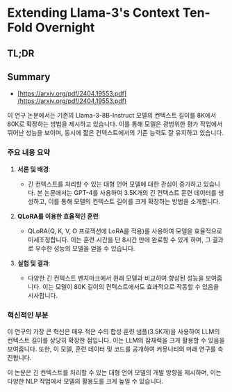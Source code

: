# Extending Llama-3's Context Ten-Fold Overnight
## TL;DR
## Summary
- [https://arxiv.org/pdf/2404.19553.pdf](https://arxiv.org/pdf/2404.19553.pdf)

이 연구 논문에서는 기존의 Llama-3-8B-Instruct 모델의 컨텍스트 길이를 8K에서 80K로 확장하는 방법을 제시하고 있습니다. 이를 통해 모델은 광범위한 평가 작업에서 뛰어난 성능을 보이며, 동시에 짧은 컨텍스트에서의 기존 능력도 잘 유지하고 있습니다.

### 주요 내용 요약

1. **서론 및 배경**:
   - 긴 컨텍스트를 처리할 수 있는 대형 언어 모델에 대한 관심이 증가하고 있습니다. 본 논문에서는 GPT-4를 사용하여 3.5K개의 긴 컨텍스트 훈련 데이터를 생성하고, 이를 통해 모델의 컨텍스트 길이를 크게 확장하는 방법을 소개합니다.

2. **QLoRA를 이용한 효율적인 훈련**:
   - QLoRA(Q, K, V, O 프로젝션에 LoRA를 적용)를 사용하여 모델을 효율적으로 미세조정합니다. 이는 훈련 시간을 단 8시간 만에 완료할 수 있게 하며, 그 결과로 우수한 성능의 모델을 얻을 수 있습니다.

3. **실험 및 결과**:
   - 다양한 긴 컨텍스트 벤치마크에서 원래 모델과 비교하여 향상된 성능을 보여줍니다. 이는 모델이 80K 길이의 컨텍스트에서도 효과적으로 작동할 수 있음을 시사합니다.

### 혁신적인 부분
이 연구의 가장 큰 혁신은 매우 적은 수의 합성 훈련 샘플(3.5K개)을 사용하여 LLM의 컨텍스트 길이를 상당히 확장한 점입니다. 이는 LLM의 잠재력을 크게 활용할 수 있음을 보여줍니다. 또한, 이 모델, 훈련 데이터 및 코드를 공개하여 커뮤니티의 미래 연구를 촉진합니다.

이 논문은 긴 컨텍스트를 처리할 수 있는 대형 언어 모델의 개발 방향을 제시하며, 이는 다양한 NLP 작업에서 모델의 활용도를 크게 높일 수 있습니다.